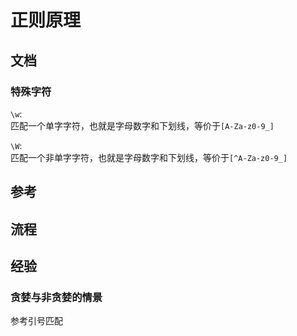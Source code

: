 # 正则原理

## 文档

### 特殊字符

`\w`:  
匹配一个单字字符，也就是字母数字和下划线，等价于`[A-Za-z0-9_]`

`\W`:  
匹配一个非单字字符，也就是字母数字和下划线，等价于`[^A-Za-z0-9_]`


## 参考

## 流程

## 经验

### 贪婪与非贪婪的情景

参考引号匹配